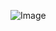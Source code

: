 ![Image](https://github.com/weincreative/Machine-Learning-with-Python-Projects-Main/Certificate.PNG)
